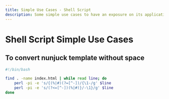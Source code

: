 ```yaml
---
title: Simple Use Cases - Shell Script
description: Some simple use cases to have an exposure on its applications
---
```

# Shell Script Simple Use Cases
## To convert nunjuck template without space

```bash
#!/bin/bash

find . -name index.html | while read line; do
	perl -pi -e 's/{(%|#)(?=[^-])/{\1-/g' $line
	perl -pi -e 's/(?<=[^-])(%|#)}/-\1}/g' $line
done
```
